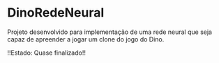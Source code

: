 # DinoRedeNeural

Projeto desenvolvido para implementação de uma rede neural que seja capaz de apreender a jogar
um clone do jogo do Dino.

!!Estado: Quase finalizado!!

